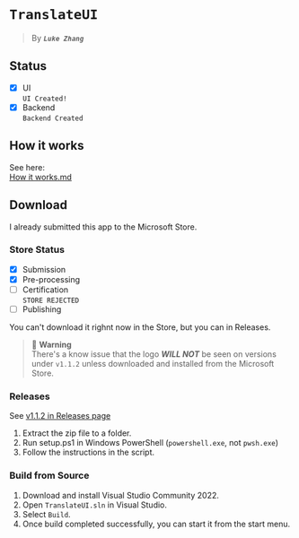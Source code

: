 # `TranslateUI`
> By _**`Luke Zhang`**_
## Status
 - [X] UI  
       `UI Created!`  
 - [X] Backend  
       `Backend Created`
## How it works
See here:  
[How it works.md](https://github.com/zsr-lukezhang/TranslateUI/blob/main/HOWITWORKS.md)
## Download
I already submitted this app to the Microsoft Store.
### Store Status
 - [X] Submission
 - [X] Pre-processing
 - [ ] Certification  
       `STORE REJECTED`
 - [ ] Publishing  

You can't download it righnt now in the Store, but you can in Releases.
> 📌 **Warning**  
> There's a know issue that the logo _**WILL NOT**_ be seen on versions under `v1.1.2` unless downloaded and installed from the Microsoft Store.
### Releases
See [v1.1.2 in Releases page](https://github.com/zsr-lukezhang/TranslateUI/releases/tag/v1.1.2)  
1. Extract the zip file to a folder.
2. Run setup.ps1 in Windows PowerShell (`powershell.exe`, not `pwsh.exe`)
3. Follow the instructions in the script.
### Build from Source
1. Download and install Visual Studio Community 2022.
2. Open `TranslateUI.sln` in Visual Studio.
3. Select `Build`.
4. Once build completed successfully, you can start it from the start menu.
